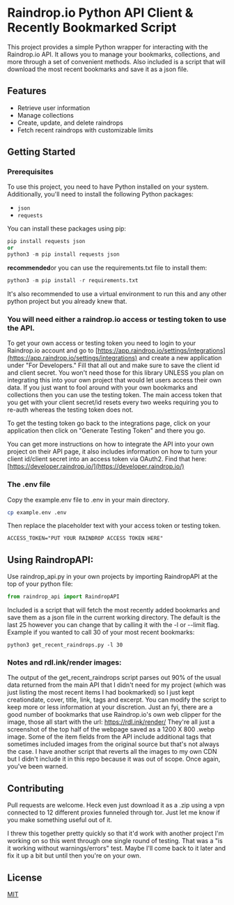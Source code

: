 # Raindrop.io Python API Client & Recently Bookmarked Script

This project provides a simple Python wrapper for interacting with the Raindrop.io API. It allows you to manage your bookmarks, collections, and more through a set of convenient methods. Also included is a script that will download the most recent bookmarks and save it as a json file.

## Features

- Retrieve user information
- Manage collections
- Create, update, and delete raindrops
- Fetch recent raindrops with customizable limits

## Getting Started

### Prerequisites

To use this project, you need to have Python installed on your system. Additionally, you'll need to install the following Python packages:

- `json`
- `requests`

You can install these packages using pip:
```python
pip install requests json
or
python3 -m pip install requests json
```
**recommended**or you can use the requirements.txt file to install them:
```python
python3 -m pip install -r requirements.txt
```
It's also recommended to use a virtual environment to run this and any other python project but you already knew that.

### You will need either a raindrop.io access or testing token to use the API.
To get your own access or testing token you need to login to your Raindrop.io account and go to [https://app.raindrop.io/settings/integrations](https://app.raindrop.io/settings/integrations) and create a new application under "For Developers." Fill that all out and make sure to save the client id and client secret. You won't need those for this library UNLESS you plan on integrating this into your own project that would let users access their own data. If you just want to fool around with your own bookmarks and collections then you can use the testing token. The main access token that you get with your client secret/id resets every two weeks requiring you to re-auth whereas the testing token does not.

To get the testing token go back to the integrations page, click on your application then click on "Generate Testing Token" and there you go. 

You can get more instructions on how to integrate the API into your own project on their API page, it also includes information on how to turn your client id/client secret into an access token via OAuth2. Find that here: [https://developer.raindrop.io/](https://developer.raindrop.io/)

### The .env file
Copy the example.env file to .env in your main directory.
```bash
cp example.env .env
```
Then replace the placeholder text with your access token or testing token.
```
ACCESS_TOKEN="PUT YOUR RAINDROP ACCESS TOKEN HERE"
```

## Using RaindropAPI:
Use raindrop_api.py in your own projects by importing RaindropAPI at the top of your python file:
```python
from raindrop_api import RaindropAPI
```

Included is a script that will fetch the most recently added bookmarks and save them as a json file in the current working directory. The default is the last 25 however you can change that by calling it with the -l or --limit flag. Example if you wanted to call 30 of your most recent bookmarks:
```
python3 get_recent_raindrops.py -l 30
```

### Notes and rdl.ink/render images:
The output of the get_recent_raindrops script parses out 90% of the usual data returned from the main API that I didn't need for my project (which was just listing the most recent items I had bookmarked) so I just kept creationdate, cover, title, link, tags and excerpt. You can modify the script to keep more or less information at your discretion. Just an fyi, there are a good number of bookmarks that use Raindrop.io's own web clipper for the image, those all start with the url: https://rdl.ink/render/ 
They're all just a screenshot of the top half of the webpage saved as a 1200 X 800 .webp image. Some of the item fields from the API include additional tags that sometimes included images from the original source but that's not always the case. I have another script that reverts all the images to my own CDN but I didn't include it in this repo because it was out of scope. Once again, you've been warned.


## Contributing

Pull requests are welcome. Heck even just download it as a .zip using a vpn connected to 12 different proxies funneled through tor. Just let me know if you make something useful out of it.

I threw this together pretty quickly so that it'd work with another project I'm working on so this went through one single round of testing. That was a "is it working without warnings/errors" test. Maybe I'll come back to it later and fix it up a bit but until then you're on your own.

## License

[MIT](https://choosealicense.com/licenses/mit/)